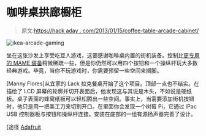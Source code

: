# 咖啡桌拱廊橱柜

> 原文:[https://hack aday . com/2013/01/15/coffee-table-arcade-cabinet/](https://hackaday.com/2013/01/15/coffee-table-arcade-cabinet/)

![ikea-arcade-gaming](../Images/78dcd6a5b7414e5f647df47051e887d4.png)

坐在这张沙发上享受吃豆人游戏，这要感谢咖啡桌内置的街机装备。控制比[更专用的 MAME 装备](http://hackaday.com/2013/01/08/star-wars-themed-mame-cabinet-is-perfect-in-this-basement-bar/)稍微稀疏一些，但是你仍然可以用四个按钮和一个操纵杆玩大多数经典游戏。毕竟，当你不玩游戏时，你需要预留一些空间来搁脚。

[Manny Flores]从宜家的 Lack 拉克餐桌开始了这个项目。顶部一点也不结实。在描绘了 LCD 屏幕的轮廓并切开表面后，他发现这与其说是木头，不如说是硬纸板。桌子表面的蜂窝纸板可以轻松腾出一些空间。事实上，当需要添加街机按钮时，他只是用一把美工刀来切割开口。在里面你会发现一个树莓 Pi，它通过 iPac USB 控制器板与按钮和操纵杆连接。安装在底部的一组有源扬声器完善了设计。

[途径 [Adafruit](http://www.adafruit.com/blog/2013/01/11/lack-arcade-coffee-table-piday-raspberrypi-raspberry_pi/)